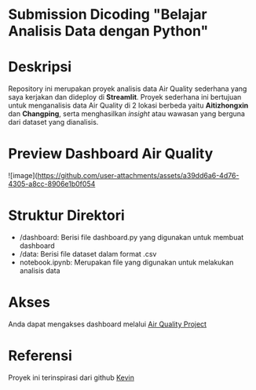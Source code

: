# Submission Dicoding "Belajar Analisis Data dengan Python"

# Deskripsi
Repository ini merupakan proyek analisis data Air Quality sederhana yang saya kerjakan dan dideploy di **Streamlit**. Proyek sederhana ini bertujuan untuk menganalisis data Air Quality di 2 lokasi berbeda yaitu **Aitizhongxin** dan **Changping**, serta menghasilkan *insight* atau wawasan yang berguna dari dataset yang dianalisis.

# Preview Dashboard Air Quality
![image](https://github.com/user-attachments/assets/a39dd6a6-4d76-4305-a8cc-8906e1b0f054

# Struktur Direktori
- /dashboard: Berisi file dashboard.py yang digunakan untuk membuat dashboard
- /data: Berisi file dataset dalam format .csv
- notebook.ipynb: Merupakan file yang digunakan untuk melakukan analisis data

# Akses
Anda dapat mengakses dashboard melalui [Air Quality Project](https://dashboard-air-quality-ryanza-aufa-y.streamlit.app/)

# Referensi
Proyek ini terinspirasi dari github [Kevin](https://github.com/kevinsimorangkir2001/dashboard-bike-sharing-kevinc)
